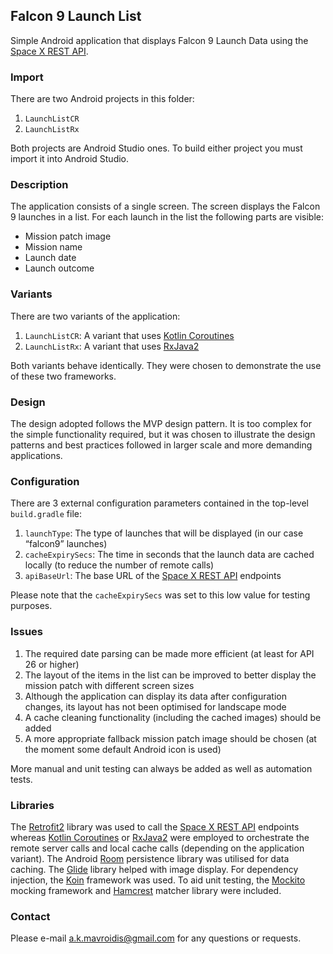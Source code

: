 ## Falcon 9 Launch List

Simple Android application that displays Falcon 9 Launch Data using the [Space X REST API](https://github.com/r-spacex/SpaceX-API).

### Import

There are two Android projects in this folder:

1. `LaunchListCR`
2. `LaunchListRx`

Both projects are Android Studio ones. To build either project you must import it into Android Studio.

### Description

The application consists of a single screen. The screen displays the Falcon 9 launches in a list. For each launch in the list the following parts are visible:

- Mission patch image
- Mission name
- Launch date
- Launch outcome

### Variants

There are two variants of the application:

1. `LaunchListCR`: A variant that uses [Kotlin Coroutines](https://kotlinlang.org/docs/reference/coroutines-overview.html)
2. `LaunchListRx`: A variant that uses [RxJava2](https://github.com/ReactiveX/RxJava)

Both variants behave identically. They were chosen to demonstrate the use of these two frameworks.

### Design

The design adopted follows the MVP design pattern. It is too complex for the simple functionality required, but it was chosen to illustrate
the design patterns and best practices followed in larger scale and more demanding applications.
  
### Configuration

There are 3 external configuration parameters contained in the top-level `build.gradle` file:

1. `launchType`: The type of launches that will be displayed (in our case “falcon9” launches)
2. `cacheExpirySecs`: The time in seconds that the launch data are cached locally (to reduce the number of remote calls)
3. `apiBaseUrl`: The base URL of the [Space X REST API](https://github.com/r-spacex/SpaceX-API) endpoints

Please note that the `cacheExpirySecs` was set to this low value for testing purposes.

### Issues

1. The required date parsing can be made more efficient (at least for API 26 or higher)
2. The layout of the items in the list can be improved to better display the mission patch with different screen sizes
3. Although the application can display its data after configuration changes, its layout has not been optimised for landscape mode
4. A cache cleaning functionality (including the cached images) should be added
5. A more appropriate fallback mission patch image should be chosen (at the moment some default Android icon is used)

More manual and unit testing can always be added as well as automation tests.


### Libraries

The [Retrofit2](https://square.github.io/retrofit/) library was used to call the [Space X REST API](https://github.com/r-spacex/SpaceX-API) endpoints whereas [Kotlin Coroutines](https://kotlinlang.org/docs/reference/coroutines-overview.html) or [RxJava2](https://github.com/ReactiveX/RxJava) were employed to orchestrate the remote server calls and local cache calls (depending on the application variant). The Android [Room](https://developer.android.com/training/data-storage/room/index.html) persistence library was utilised for data caching. The 
[Glide](https://github.com/bumptech/glide) library helped with image display. For dependency injection, the [Koin](https://insert-koin.io/) framework was used. To aid unit testing, the [Mockito](https://site.mockito.org/) mocking framework and [Hamcrest](http://hamcrest.org/JavaHamcrest/) matcher library were included.

### Contact

Please e-mail <a.k.mavroidis@gmail.com> for any questions or requests.
